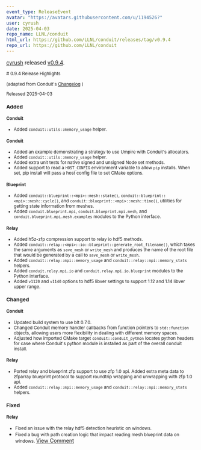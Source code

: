 ```yaml
---
event_type: ReleaseEvent
avatar: "https://avatars.githubusercontent.com/u/1194526?"
user: cyrush
date: 2025-04-03
repo_name: LLNL/conduit
html_url: https://github.com/LLNL/conduit/releases/tag/v0.9.4
repo_url: https://github.com/LLNL/conduit
---
```


<a href='https://github.com/cyrush' target='_blank'>cyrush</a> released <a href='https://github.com/LLNL/conduit/releases/tag/v0.9.4' target='_blank'>v0.9.4</a>.

<small># 0.9.4 Release Highlights

(adapted from Conduit's [Changelog](https://github.com/LLNL/conduit/blob/develop/CHANGELOG.md) )

Released 2025-04-03

### Added
#### Conduit
- Added `conduit::utils::memory_usage` helper.

#### Conduit
- Added an example demonstrating a strategy to use Umpire with Conduit's allocators.
- Added `conduit::utils::memory_usage` helper.
- Added extra unit tests for native signed and unsigned Node set methods.
- Added support to read a `HOST_CONFIG` environment variable to allow `pip` installs. When set, pip install will pass a host config file to set CMake options.

#### Blueprint
- Added `conduit::blueprint::<mpi>::mesh::state()`, `conduit::blueprint::<mpi>::mesh::cycle()`, and `conduit::blueprint::<mpi>::mesh::time()`, utilities for getting state information from meshes.
- Added `conduit.blueprint.mpi`, `conduit.blueprint.mpi.mesh`, and `conduit.blueprint.mpi.mesh.examples` modules to the Python interface.

#### Relay
- Added h5z-zfp compression support to relay io hdf5 methods.
- Added `conduit::relay::<mpi>::io::blueprint::generate_root_filename()`, which takes the same arguments as `save_mesh` or `write_mesh` and produces the name of the root file that would be generated by a call to `save_mesh` or `write_mesh`.
- Added `conduit::relay::mpi::memory_usage` and `conduit::relay::mpi::memory_stats` helpers.
- Added `conduit.relay.mpi.io` and `conduit.relay.mpi.io.blueprint` modules to the Python interface.
- Added `v1120` and `v1140` options to hdf5 libver settings to support 1.12 and 1.14 libver upper range.

### Changed
#### Conduit
- Updated build system to use blt 0.7.0.
- Changed Conduit memory handler callbacks from function pointers to `std::function` objects, allowing users more flexibility in dealing with different memory spaces.
- Adjusted how imported CMake target `conduit::conduit_python` locates python headers for case where Conduit's python module is installed as part of the overall conduit install.

#### Relay
- Ported relay and blueprint zfp support to use zfp 1.0 api. Added extra meta data to zfparray blueprint protocol to support roundtrip wrapping and unwrapping with zfp 1.0 api.
- Added `conduit::relay::mpi::memory_usage` and `conduit::relay::mpi::memory_stats` helpers.

### Fixed

#### Relay
- Fixed an issue with the relay hdf5 detection heuristic on windows.
- Fixed a bug with path creation logic that impact reading mesh blueprint data on windows.
</small><a href='https://github.com/LLNL/conduit/releases/tag/v0.9.4' target='_blank'>View Comment</a>